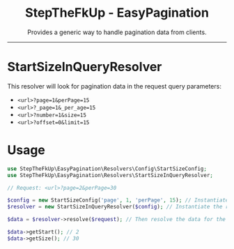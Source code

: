 <div align="center">
    <h1>StepTheFkUp - EasyPagination</h1>
    <p>Provides a generic way to handle pagination data from clients.</p>
</div>

---

# StartSizeInQueryResolver

This resolver will look for pagination data in the request query parameters:

- `<url>?page=1&perPage=15`
- `<url>?_page=1&_per_age=15`
- `<url>?number=1&size=15`
- `<url>?offset=0&limit=15`

# Usage

```php
use StepTheFkUp\EasyPagination\Resolvers\Config\StartSizeConfig;
use StepTheFkUp\EasyPagination\Resolvers\StartSizeInQueryResolver;

// Request: <url>?page=2&perPage=30

$config = new StartSizeConfig('page', 1, 'perPage', 15); // Instantiate config according to your needs
$resolver = new StartSizeInQueryResolver($config); // Instantiate the resolver with your config

$data = $resolver->resolve($request); // Then resolve the data for the given request

$data->getStart(); // 2
$data->getSize(); // 30
```
